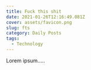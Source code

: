```yaml
---
title: Fuck this shit
date: 2021-01-26T12:16:49.081Z
cover: assets/favicon.png
slug: fts
category: Daily Posts
tags:
  - Technology
---
```

Lorem ipsum.....